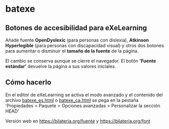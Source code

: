 # batexe

## Botones de accesibilidad para eXeLearning

Añade fuente **OpenDyslexic** (para personas con dislexia), **Atkinson Hyperlegible** (para personas con discapacidad visual) y otros dos botones para aumentar o disminuir el **tamaño de la fuente** de la página.

El cambio se conserva aunque se cierre el navegador. El botón **'Fuente estándar'** devuelve la página a sus valores iniciales.

## Cómo hacerlo

En el editor de eXeLearning se activa el modo avanzado y el contenido del archivo [batexe_es.html](https://raw.githubusercontent.com/jjdeharo/batexe/main/batexe_es.html) o [batexe_ca.html](https://raw.githubusercontent.com/jjdeharo/batexe/main/batexe_ca.html) se pega en la pestaña 'Propiedades > Paquete > Opciones avanzadas > Personalizar la sección HEAD'

Versión web en https://bilateria.org/fuente y https://bilateria.org/font
